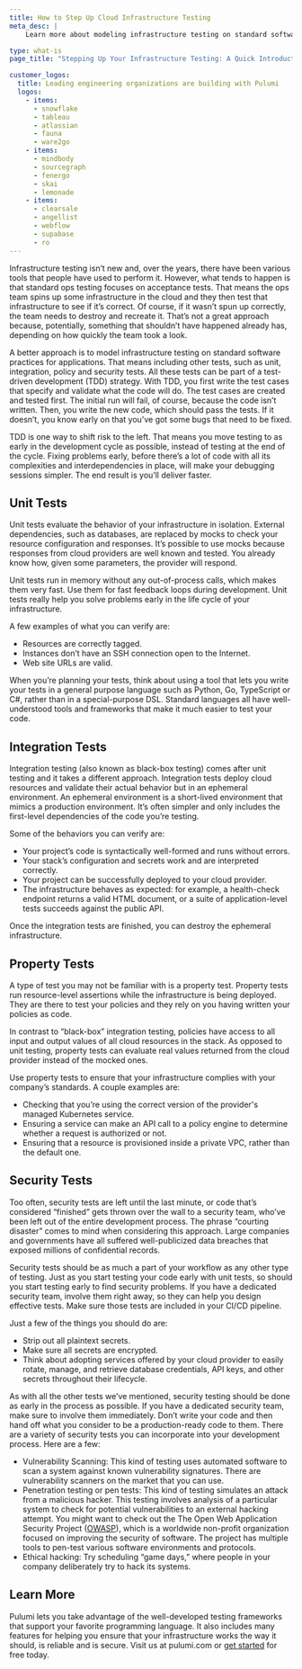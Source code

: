 ```yaml
---
title: How to Step Up Cloud Infrastructure Testing
meta_desc: |
    Learn more about modeling infrastructure testing on standard software practices by including other tests, such as unit, integration, policy and security tests.

type: what-is
page_title: "Stepping Up Your Infrastructure Testing: A Quick Introduction"

customer_logos:
  title: Leading engineering organizations are building with Pulumi
  logos:
    - items:
      - snowflake
      - tableau
      - atlassian
      - fauna
      - ware2go
    - items:
      - mindbody
      - sourcegraph
      - fenergo
      - skai
      - lemonade
    - items:
      - clearsale
      - angellist
      - webflow
      - supabase
      - ro
---
```


Infrastructure testing isn’t new and, over the years, there have been various tools that people have used to perform it. However, what tends to happen is that standard ops testing focuses on acceptance tests. That means the ops team spins up some infrastructure in the cloud and they then test that infrastructure to see if it’s correct. Of course, if it wasn’t spun up correctly, the team needs to destroy and recreate it. That’s not a great approach because, potentially, something that shouldn’t have happened already has, depending on how quickly the team took a look.

A better approach is to model infrastructure testing on standard software practices for applications. That means including other tests, such as unit, integration, policy and security tests. All these tests can be part of a test-driven development (TDD) strategy. With TDD, you first write the test cases that specify and validate what the code will do. The test cases are created and tested first. The initial run will fail, of course, because the code isn’t written. Then, you write the new code, which should pass the tests. If it doesn’t, you know early on that you’ve got some bugs that need to be fixed.

TDD is one way to shift risk to the left. That means you move testing to as early in the development cycle as possible, instead of testing at the end of the cycle. Fixing problems early, before there’s a lot of code with all its complexities and interdependencies in place, will make your debugging sessions simpler. The end result is you’ll deliver faster.

## Unit Tests

Unit tests evaluate the behavior of your infrastructure in isolation. External dependencies, such as databases, are replaced by mocks to check your resource configuration and responses. It’s possible to use mocks because responses from cloud providers are well known and tested. You already know how, given some parameters, the provider will respond.

Unit tests run in memory without any out-of-process calls, which makes them very fast. Use them for fast feedback loops during development. Unit tests really help you solve problems early in the life cycle of your infrastructure.

A few examples of what you can verify are:

- Resources are correctly tagged.
- Instances don’t have an SSH connection open to the Internet.
- Web site URLs are valid.

When you’re planning your tests, think about using a tool that lets you write your tests in a general purpose language such as Python, Go, TypeScript or C#, rather than in a special-purpose DSL. Standard languages all have well-understood tools and frameworks that make it much easier to test your code.

## Integration Tests

Integration testing (also known as black-box testing) comes after unit testing and it takes a different approach. Integration tests deploy cloud resources and validate their actual behavior but in an ephemeral environment. An ephemeral environment is a short-lived environment that mimics a production environment. It’s often simpler and only includes the first-level dependencies of the code you’re testing.

Some of the behaviors you can verify are:

- Your project’s code is syntactically well-formed and runs without errors.
- Your stack’s configuration and secrets work and are interpreted correctly.
- Your project can be successfully deployed to your cloud provider.
- The infrastructure behaves as expected: for example, a health-check endpoint returns a valid HTML document, or a suite of application-level tests succeeds against the public API.

Once the integration tests are finished, you can destroy the ephemeral infrastructure.

## Property Tests

A type of test you may not be familiar with is a property test. Property tests run resource-level assertions while the infrastructure is being deployed. They are there to test your policies and they rely on you having written your policies as code.

In contrast to “black-box” integration testing, policies have access to all input and output values of all cloud resources in the stack. As opposed to unit testing, property tests can evaluate real values returned from the cloud provider instead of the mocked ones.

Use property tests to ensure that your infrastructure complies with your company’s standards. A couple examples are:

- Checking that you’re using the correct version of the provider's managed Kubernetes service.
- Ensuring a service can make an API call to a policy engine to determine whether a request is authorized or not.
- Ensuring that a resource is provisioned inside a private VPC, rather than the default one.

## Security Tests

Too often, security tests are left until the last minute, or code that’s considered “finished” gets thrown over the wall to a security team, who’ve been left out of the entire development process. The phrase “courting disaster” comes to mind when considering this approach. Large companies and governments have all suffered well-publicized data breaches that exposed millions of confidential records.

Security tests should be as much a part of your workflow as any other type of testing. Just as you start testing your code early with unit tests, so should you start testing early to find security problems. If you have a dedicated security team, involve them right away, so they can help you design effective tests. Make sure those tests are included in your CI/CD pipeline.

Just a few of the things you should do are:

- Strip out all plaintext secrets.
- Make sure all secrets are encrypted.
- Think about adopting services offered by your cloud provider to easily rotate, manage, and retrieve database credentials, API keys, and other secrets throughout their lifecycle.

As with all the other tests we’ve mentioned, security testing should be done as early in the process as possible. If you have a dedicated security team, make sure to involve them immediately. Don’t write your code and then hand off what you consider to be a production-ready code to them. There are a variety of security tests you can incorporate into your development process. Here are a few:

- Vulnerability Scanning: This kind of testing uses automated software to scan a system against known vulnerability signatures. There are vulnerability scanners on the market that you can use.
- Penetration testing or pen tests: This kind of testing simulates an attack from a malicious hacker. This testing involves analysis of a particular system to check for potential vulnerabilities to an external hacking attempt. You might want to check out the The Open Web Application Security Project ([OWASP](https://owasp.org/www-project-web-testing-environment/)), which is a worldwide non-profit organization focused on improving the security of software. The project has multiple tools to pen-test various software environments and protocols.
- Ethical hacking: Try scheduling “game days,” where people in your company deliberately try to hack its systems.

## Learn More

Pulumi lets you take advantage of the well-developed testing frameworks that support your favorite programming language. It also includes many features for helping you ensure that your infrastructure works the way it should, is reliable and is secure. Visit us at pulumi.com or [get started](/docs/get-started) for free today.

